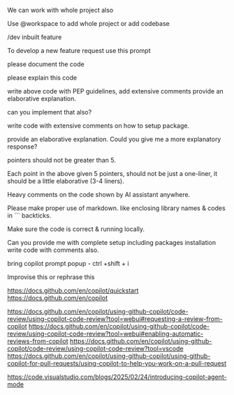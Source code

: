 We can work with whole project also 

 

Use @workspace to add whole project or add codebase 

 

/dev inbuilt feature 

 

To develop a new feature request use this prompt 

 

please document the code  

please explain this code  

write above code with PEP guidelines, add extensive comments provide an elaborative explanation. 

can you implement that also? 

write code with extensive comments on how to setup package. 

provide an elaborative explanation. Could you give me a more explanatory response? 

pointers should not be greater than 5. 

Each point in the above given 5 pointers, should not be just a one-liner, it should be a little elaborative (3-4 liners). 

Heavy comments on the code shown by AI assistant anywhere. 

Please make proper use of markdown. like enclosing library names & codes in ``` backticks. 

Make sure the code is correct & running locally. 

Can you provide me with complete setup including packages installation write code with comments also. 

 

bring copilot prompt popup - ctrl +shift + i 

 

Improvise this or rephrase this 

 
https://docs.github.com/en/copilot/quickstart
https://docs.github.com/en/copilot 

https://docs.github.com/en/copilot/using-github-copilot/code-review/using-copilot-code-review?tool=webui#requesting-a-review-from-copilot
https://docs.github.com/en/copilot/using-github-copilot/code-review/using-copilot-code-review?tool=webui#enabling-automatic-reviews-from-copilot
https://docs.github.com/en/copilot/using-github-copilot/code-review/using-copilot-code-review?tool=vscode
https://docs.github.com/en/copilot/using-github-copilot/using-github-copilot-for-pull-requests/using-copilot-to-help-you-work-on-a-pull-request 

 

 https://code.visualstudio.com/blogs/2025/02/24/introducing-copilot-agent-mode
 

 

